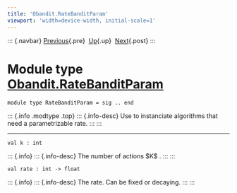 ```yaml
---
title: 'Obandit.RateBanditParam'
viewport: 'width=device-width, initial-scale=1'
---
```


::: {.navbar}
[Previous](Obandit.KBanditParam.html "Obandit.KBanditParam"){.pre}
 [Up](Obandit.html "Obandit"){.up}
 [Next](Obandit.DecayingEpsilonGreedyParam.html "Obandit.DecayingEpsilonGreedyParam"){.post}
:::

Module type [Obandit.RateBanditParam](type_Obandit.RateBanditParam.html)
========================================================================

    module type RateBanditParam = sig .. end

::: {.info .modtype .top}
::: {.info-desc}
Use to instanciate algorithms that need a parametrizable rate.
:::
:::

------------------------------------------------------------------------

    val k : int

::: {.info}
::: {.info-desc}
The number of actions \$K\$ .
:::
:::

    val rate : int -> float

::: {.info}
::: {.info-desc}
The rate. Can be fixed or decaying.
:::
:::
